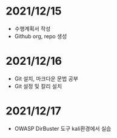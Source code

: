 # 2021/12/15
- 수행계획서 작성
- Github org, repo 생성

# 2021/12/16
- Git 설치, 마크다운 문법 공부
- Git 설정 및 칼리 설치

# 2021/12/17
- OWASP DirBuster 도구 kali환경에서 실습